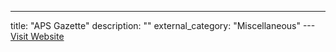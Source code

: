 ---
title: "APS Gazette"
description: ""
external_category: "Miscellaneous"
---[Visit Website](https://www.apsjobs.gov.au/s/gazette)

